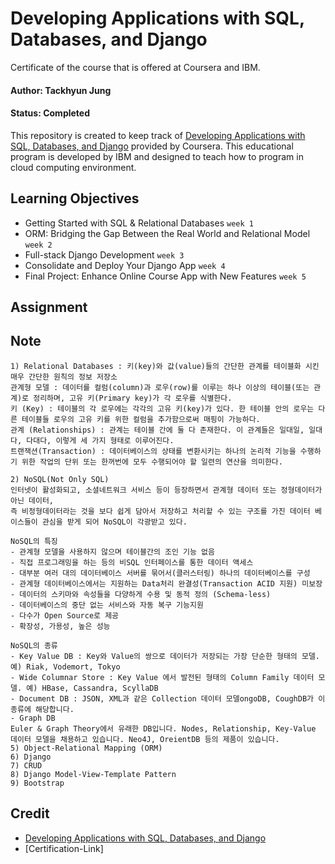 # Developing Applications with SQL, Databases, and Django

Certificate of the course that is offered at Coursera and IBM.

#### Author: Tackhyun Jung

#### Status: Completed

This repository is created to keep track of [Developing Applications with SQL, Databases, and Django](https://www.coursera.org/learn/developing-applications-with-sql-databases-and-django?) provided by Coursera.
This educational program is developed by IBM and designed to teach how to program in cloud computing environment.

## Learning Objectives

- Getting Started with SQL & Relational Databases `week 1`
- ORM: Bridging the Gap Between the Real World and Relational Model `week 2`
- Full-stack Django Development `week 3`
- Consolidate and Deploy Your Django App `week 4`
- Final Project: Enhance Online Course App with New Features `week 5`

## Assignment


## Note

```
1) Relational Databases : 키(key)와 값(value)들의 간단한 관계를 테이블화 시킨 매우 간단한 원칙의 정보 저장소
관계형 모델 : 데이터를 컬럼(column)과 로우(row)를 이루는 하나 이상의 테이블(또는 관계)로 정리하며, 고유 키(Primary key)가 각 로우를 식별한다.
키 (Key) : 테이블의 각 로우에는 각각의 고유 키(key)가 있다. 한 테이블 안의 로우는 다른 테이블들 로우의 고유 키를 위한 컬럼을 추가함으로써 매핑이 가능하다.
관계 (Relationships) : 관계는 테이블 간에 둘 다 존재한다. 이 관계들은 일대일, 일대다, 다대다, 이렇게 세 가지 형태로 이루어진다.
트랜잭션(Transaction) : 데이터베이스의 상태를 변환시키는 하나의 논리적 기능을 수행하기 위한 작업의 단위 또는 한꺼번에 모두 수행되어야 할 일련의 연산을 의미한다.

2) NoSQL(Not Only SQL)
인터넷이 활성화되고, 소셜네트워크 서비스 등이 등장하면서 관계형 데이터 또는 정형데이터가 아닌 데이터, 
즉 비정형데이터라는 것을 보다 쉽게 담아서 저장하고 처리할 수 있는 구조를 가진 데이터 베이스들이 관심을 받게 되어 NoSQL이 각광받고 있다.

NoSQL의 특징
- 관계형 모델을 사용하지 않으며 테이블간의 조인 기능 없음
- 직접 프로그래밍을 하는 등의 비SQL 인터페이스를 통한 데이터 액세스
- 대부분 여러 대의 데이터베이스 서버를 묶어서(클러스터링) 하나의 데이터베이스를 구성
- 관계형 데이터베이스에서는 지원하는 Data처리 완결성(Transaction ACID 지원) 미보장
- 데이터의 스키마와 속성들을 다양하게 수용 및 동적 정의 (Schema-less)
- 데이터베이스의 중단 없는 서비스와 자동 복구 기능지원
- 다수가 Open Source로 제공
- 확장성, 가용성, 높은 성능

NoSQL의 종류
- Key Value DB : Key와 Value의 쌍으로 데이터가 저장되는 가장 단순한 형태의 모델. 예) Riak, Vodemort, Tokyo
- Wide Columnar Store : Key Value 에서 발전된 형태의 Column Family 데이터 모델. 예) HBase, Cassandra, ScyllaDB
- Document DB : JSON, XML과 같은 Collection 데이터 모델ongoDB, CoughDB가 이 종류에 해당합니다.
- Graph DB
Euler & Graph Theory에서 유래한 DB입니다. Nodes, Relationship, Key-Value 데이터 모델을 채용하고 있습니다. Neo4J, OreientDB 등의 제품이 있습니다.
5) Object-Relational Mapping (ORM)
6) Django
7) CRUD
8) Django Model-View-Template Pattern
9) Bootstrap
```

## Credit

- [Developing Applications with SQL, Databases, and Django](https://www.coursera.org/learn/developing-applications-with-sql-databases-and-django?)
- [Certification-Link]
